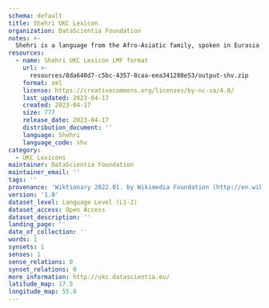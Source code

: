 ```yaml
---
schema: default
title: Shehri UKC Lexicon
organization: DataScientia Foundation
notes: >-
  Shehri is a language from the Afro-Asiatic family, spoken in Eurasia. The UKC Lexicon of Shehri is represented as a lexico-semantic network. It consists of words, word senses, synsets, as well as sense-level and synset-level relationships.
resources:
  - name: Shehri UKC Lexicon LMF format
    url: >-
      resources/8da648d7-c5bc-4357-8caa-eea341280e53/output-shv.zip
    format: xml
    license: https://creativecommons.org/licenses/by-nc-sa/4.0/
    last_updated: 2023-04-17
    created: 2023-04-17
    size: 777
    release_date: 2023-04-17
    distribution_document: ''
    language: Shehri
    language_code: shv
category:
  - UKC Lexicons
maintainer: DataScientia Foundation
maintainer_email: ''
tags: ''
provenance: 'Wiktionary 2022.01. by Wikimedia Foundation (http://en.wiktionary.org); Princeton WordNet 2.1 by Princeton University (https://wordnet.princeton.edu)'
version: '1.0'
dataset_level: Language Level (L1-2)
dataset_access: Open Access
dataset_description: ''
landing_page: ''
date_of_collection: ''
words: 1
synsets: 1
senses: 1
sense_relations: 0
synset_relations: 0
more_information: http://ukc.datascientia.eu/
latitude_map: 17.5
longitude_map: 55.0
---
```

